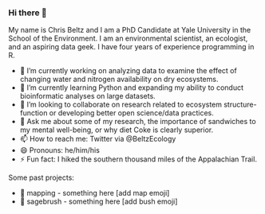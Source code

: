 ### Hi there 👋

My name is Chris Beltz and I am a PhD Candidate at Yale University in the School of the Environment. I am an environmental scientist, an ecologist, and an aspiring data geek. I have four years of experience programming in R.

- 🔭 I’m currently working on analyzing data to examine the effect of changing water and nitrogen availability on dry ecosystems.
- 🌱 I’m currently learning Python and expanding my ability to conduct bioinformatic analyses on large datasets.
- 👯 I’m looking to collaborate on research related to ecosystem structure-function or developing better open science/data practices.
- 💬 Ask me about some of my research, the importance of sandwiches to my mental well-being, or why diet Coke is clearly superior.
- 📫 How to reach me: Twitter via @BeltzEcology
- 😄 Pronouns: he/him/his
- ⚡ Fun fact: I hiked the southern thousand miles of the Appalachian Trail.



Some past projects:

- 🚆 mapping - something here [add map emoji]
- 🚆 sagebrush - something here [add bush emoji]
